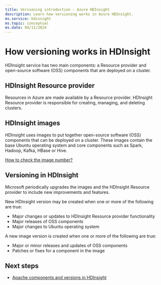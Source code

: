 ```yaml
---
title: Versioning introduction - Azure HDInsight
description: Learn how versioning works in Azure HDInsight.
ms.service: hdinsight
ms.topic: conceptual
ms.date: 04/11/2024
---
```


# How versioning works in HDInsight

HDInsight service has two main components: a Resource provider and open-source software (OSS) components that are deployed on a cluster. 

## HDInsight Resource provider

Resources in Azure are made available by a Resource provider. HDInsight Resource provider is responsible for creating, managing, and deleting clusters.

## HDInsight images

HDInsight uses images to put together open-source software (OSS) components that can be deployed on a cluster. These images contain the base Ubuntu operating system and core components such as Spark, Hadoop, Kafka, HBase or Hive.

[How to check the image number?](./view-hindsight-cluster-image-version.md)

## Versioning in HDInsight

Microsoft periodically upgrades the images and the HDInsight Resource provider to include new improvements and features.

New HDInsight version may be created when one or more of the following are true:

- Major changes or updates to HDInsight Resource provider functionality
- Major releases of OSS components
- Major changes to Ubuntu operating system

A new image version is created when one or more of the following are true:

- Major or minor releases and updates of OSS components
- Patches or fixes for a component in the image

## Next steps

- [Apache components and versions in HDInsight](./hdinsight-component-versioning.md)

